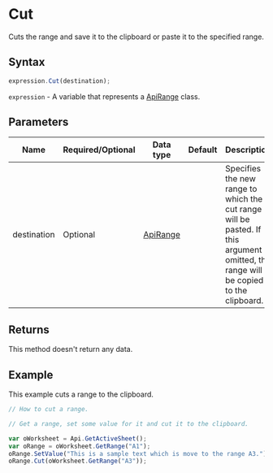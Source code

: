# Cut

Cuts the range and save it to the clipboard or paste it to the specified range.

## Syntax

```javascript
expression.Cut(destination);
```

`expression` - A variable that represents a [ApiRange](../ApiRange.md) class.

## Parameters

| **Name** | **Required/Optional** | **Data type** | **Default** | **Description** |
| ------------- | ------------- | ------------- | ------------- | ------------- |
| destination | Optional | [ApiRange](../../ApiRange/ApiRange.md) |  | Specifies the new range to which the cut range will be pasted. If this argument is omitted, the range will be copied to the clipboard. |

## Returns

This method doesn't return any data.

## Example

This example cuts a range to the clipboard.

```javascript editor-xlsx
// How to cut a range.

// Get a range, set some value for it and cut it to the clipboard.

var oWorksheet = Api.GetActiveSheet();
var oRange = oWorksheet.GetRange("A1");
oRange.SetValue("This is a sample text which is move to the range A3.");
oRange.Cut(oWorksheet.GetRange("A3"));
```
